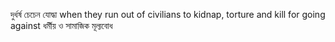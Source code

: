 দুর্ধর্ষ চেচেন যোদ্ধা when they run out of civilians to kidnap, torture and kill for going against ধর্মীয় ও সামাজিক মূল্যবোধ